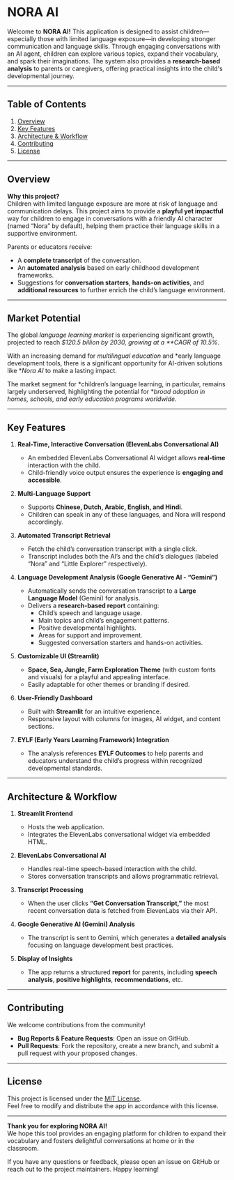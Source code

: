 # NORA AI

Welcome to **NORA AI!** This application is designed to assist children—especially those with limited language exposure—in developing stronger communication and language skills. Through engaging conversations with an AI agent, children can explore various topics, expand their vocabulary, and spark their imaginations. The system also provides a **research-based analysis** to parents or caregivers, offering practical insights into the child's developmental journey.

---

## Table of Contents
1. [Overview](#overview)
2. [Key Features](#key-features)
3. [Architecture & Workflow](#architecture--workflow)
4. [Contributing](#contributing)
5. [License](#license)

---

## Overview

**Why this project?**  
Children with limited language exposure are more at risk of language and communication delays. This project aims to provide a **playful yet impactful** way for children to engage in conversations with a friendly AI character (named “Nora” by default), helping them practice their language skills in a supportive environment. 

Parents or educators receive:
- A **complete transcript** of the conversation.
- An **automated analysis** based on early childhood development frameworks.
- Suggestions for **conversation starters**, **hands-on activities**, and **additional resources** to further enrich the child’s language environment.

---

## Market Potential

The global *language learning market* is experiencing significant growth, projected to reach *$120.5 billion by 2030, growing at a **CAGR of 10.5%*. 

With an increasing demand for *multilingual education* and *early language development tools, there is a significant opportunity for AI-driven solutions like **Nora AI* to make a lasting impact. 

The market segment for *children’s language learning, in particular, remains largely underserved, highlighting the potential for **broad adoption in homes, schools, and early education programs worldwide*.

---

## Key Features

1. **Real-Time, Interactive Conversation (ElevenLabs Conversational AI)**  
   - An embedded ElevenLabs Conversational AI widget allows **real-time** interaction with the child.  
   - Child-friendly voice output ensures the experience is **engaging and accessible**.  

2. **Multi-Language Support**  
   - Supports **Chinese, Dutch, Arabic, English, and Hindi**.  
   - Children can speak in any of these languages, and Nora will respond accordingly.

3. **Automated Transcript Retrieval**  
   - Fetch the child’s conversation transcript with a single click.  
   - Transcript includes both the AI’s and the child’s dialogues (labeled “Nora” and “Little Explorer” respectively).

4. **Language Development Analysis (Google Generative AI - “Gemini”)**  
   - Automatically sends the conversation transcript to a **Large Language Model** (Gemini) for analysis.  
   - Delivers a **research-based report** containing:  
     - Child’s speech and language usage.  
     - Main topics and child’s engagement patterns.  
     - Positive developmental highlights.  
     - Areas for support and improvement.  
     - Suggested conversation starters and hands-on activities.

5. **Customizable UI (Streamlit)**  
   - **Space, Sea, Jungle, Farm Exploration Theme** (with custom fonts and visuals) for a playful and appealing interface.  
   - Easily adaptable for other themes or branding if desired.

6. **User-Friendly Dashboard**  
   - Built with **Streamlit** for an intuitive experience.  
   - Responsive layout with columns for images, AI widget, and content sections.

7. **EYLF (Early Years Learning Framework) Integration**  
   - The analysis references **EYLF Outcomes** to help parents and educators understand the child’s progress within recognized developmental standards.

---

## Architecture & Workflow

1. **Streamlit Frontend**  
   - Hosts the web application.   
   - Integrates the ElevenLabs conversational widget via embedded HTML.

2. **ElevenLabs Conversational AI**  
   - Handles real-time speech-based interaction with the child.  
   - Stores conversation transcripts and allows programmatic retrieval.

3. **Transcript Processing**  
   - When the user clicks **“Get Conversation Transcript,”** the most recent conversation data is fetched from ElevenLabs via their API.

4. **Google Generative AI (Gemini) Analysis**  
   - The transcript is sent to Gemini, which generates a **detailed analysis** focusing on language development best practices.

5. **Display of Insights**  
   - The app returns a structured **report** for parents, including **speech analysis**, **positive highlights**, **recommendations**, etc.

---

## Contributing

We welcome contributions from the community!  
- **Bug Reports & Feature Requests**: Open an issue on GitHub.  
- **Pull Requests**: Fork the repository, create a new branch, and submit a pull request with your proposed changes.

---

## License

This project is licensed under the [MIT License](LICENSE).  
Feel free to modify and distribute the app in accordance with this license.

---

**Thank you for exploring NORA AI!**  
We hope this tool provides an engaging platform for children to expand their vocabulary and fosters delightful conversations at home or in the classroom.

If you have any questions or feedback, please open an issue on GitHub or reach out to the project maintainers. Happy learning!

